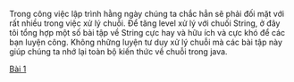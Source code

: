 Trong công việc lập trình hằng ngày chúng ta chắc hẳn sẽ phải đối mặt với rất nhiều trong việc xử lý chuỗi. Để tăng level xử lý với chuối String, ở đây tôi tổng hợp một số bài tập về String cực hay và hữu ích và cực khó để các bạn luyện công. Không những luyện tư duy xử lý chuỗi mà các bài tập này giúp chúng ta nhớ lại toàn bộ kiến thức về chuỗi trong java.

[Bài 1](./step1.md)
